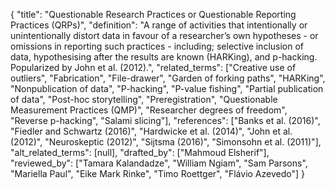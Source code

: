 {
    "title": "Questionable Research Practices or Questionable Reporting Practices (QRPs)",
    "definition": "A range of activities that intentionally or unintentionally distort data in favour of a researcher’s own hypotheses - or omissions in reporting such practices - including; selective inclusion of data, hypothesising after the results are known (HARKing), and p-hacking. Popularized by John et al. (2012).",
    "related_terms": ["Creative use of outliers", "Fabrication", "File-drawer", "Garden of forking paths", "HARKing", "Nonpublication of data", "P-hacking", "P-value fishing", "Partial publication of data", "Post-hoc storytelling", "Preregistration", "Questionable Measurement Practices (QMP)", "Researcher degrees of freedom", "Reverse p-hacking", "Salami slicing"],
    "references": ["Banks et al. (2016)", "Fiedler and Schwartz (2016)", "Hardwicke et al. (2014)", "John et al. (2012)", "Neuroskeptic (2012)", "Sijtsma (2016)", "Simonsohn et al. (2011)"],
    "alt_related_terms": [null],
    "drafted_by": ["Mahmoud Elsherif"],
    "reviewed_by": ["Tamara Kalandadze", "William Ngiam", "Sam Parsons", "Mariella Paul", "Eike Mark Rinke", "Timo Roettger", "Flávio Azevedo"]
  }
